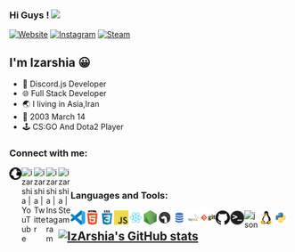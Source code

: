 ### Hi Guys ! <img src="https://raw.githubusercontent.com/MartinHeinz/MartinHeinz/master/wave.gif" width="30px">
[![Website](https://img.shields.io/website?label=IzArshia.ir&style=for-the-badge&url=https://izarshia.ir)](https://izarshia.ir)
[![Instagram](https://img.shields.io/badge/Iz.Arshia-E4405F?style=for-the-badge&logo=instagram&logoColor=white)](https://www.instagram.com/iz.arshia)
[![Steam](https://img.shields.io/badge/Iz%20Arshia-000000?style=for-the-badge&logo=steam&logoColor=white)](https://steamcommunity.com/id/izarshia) 
## I'm Izarshia 😀
- 🤖 Discord.js Developer
- 🌐 Full Stack Developer
- 🌏 I living in Asia,Iran
- 💫 2003 March 14
- 🕹 CS:GO And Dota2 Player

### Connect with me:

[<img align="left" alt="izarshia.ir" width="22px" src="https://raw.githubusercontent.com/iconic/open-iconic/master/svg/globe.svg" />][website]
[<img align="left" alt="izarshia | YouTube" width="22px" src="https://cdn.jsdelivr.net/npm/simple-icons@v3/icons/youtube.svg" />][youtube]
[<img align="left" alt="izarshia | Twitter" width="22px" src="https://cdn.jsdelivr.net/npm/simple-icons@v3/icons/twitter.svg" />][twitter]
[<img align="left" alt="izarshia | Instagram" width="22px" src="https://cdn.jsdelivr.net/npm/simple-icons@v3/icons/instagram.svg" />][instagram]
[<img align="left" alt="izarshia | Steam" width="22px" src="https://cdn.jsdelivr.net/npm/simple-icons@3.13.0/icons/steam.svg" />][steam]
<br />

### Languages and Tools:
[<img align="left" alt="Visual Studio Code" width="26px" src="https://raw.githubusercontent.com/github/explore/80688e429a7d4ef2fca1e82350fe8e3517d3494d/topics/visual-studio-code/visual-studio-code.png" />][IzWeb]
[<img align="left" alt="HTML5" width="26px" src="https://raw.githubusercontent.com/github/explore/80688e429a7d4ef2fca1e82350fe8e3517d3494d/topics/html/html.png" />][IzWeb]
[<img align="left" alt="CSS3" width="26px" src="https://raw.githubusercontent.com/github/explore/80688e429a7d4ef2fca1e82350fe8e3517d3494d/topics/css/css.png" />][IzWeb]
[<img align="left" alt="JavaScript" width="26px" src="https://raw.githubusercontent.com/github/explore/80688e429a7d4ef2fca1e82350fe8e3517d3494d/topics/javascript/javascript.png" />][IzWeb]
[<img align="left" alt="React" width="26px" src="https://raw.githubusercontent.com/github/explore/80688e429a7d4ef2fca1e82350fe8e3517d3494d/topics/react/react.png" />][IzWeb]
[<img align="left" alt="Node.js" width="26px" src="https://raw.githubusercontent.com/github/explore/80688e429a7d4ef2fca1e82350fe8e3517d3494d/topics/nodejs/nodejs.png" />][IzWeb]
[<img align="left" alt="Deno" width="26px" src="https://raw.githubusercontent.com/github/explore/361e2821e2dea67711cde99c9c40ed357061cf27/topics/deno/deno.png" />][IzWeb]
[<img align="left" alt="SQL" width="26px" src="https://raw.githubusercontent.com/github/explore/80688e429a7d4ef2fca1e82350fe8e3517d3494d/topics/sql/sql.png" />][IzWeb]
[<img align="left" alt="MySQL" width="26px" src="https://raw.githubusercontent.com/github/explore/80688e429a7d4ef2fca1e82350fe8e3517d3494d/topics/mysql/mysql.png" />][IzWeb]
[<img align="left" alt="Git" width="26px" src="https://raw.githubusercontent.com/github/explore/80688e429a7d4ef2fca1e82350fe8e3517d3494d/topics/git/git.png" />][IzWeb]
[<img align="left" alt="GitHub" width="26px" src="https://raw.githubusercontent.com/github/explore/78df643247d429f6cc873026c0622819ad797942/topics/github/github.png" />][IzWeb]
[<img align="left" alt="Terminal" width="26px" src="https://raw.githubusercontent.com/github/explore/80688e429a7d4ef2fca1e82350fe8e3517d3494d/topics/terminal/terminal.png" />][IzWeb]
[<img align="left" alt="json" width="26px" src="http://icons.iconarchive.com/icons/papirus-team/papirus-mimetypes/256/app-json-icon.png" />][IzWeb]
[<img align="left" alt="Linux" width="26px" src="https://raw.githubusercontent.com/github/explore/80688e429a7d4ef2fca1e82350fe8e3517d3494d/topics/linux/linux.png" />][IzWeb]
[<img align="left" alt="Python" width="26px" src="https://raw.githubusercontent.com/github/explore/80688e429a7d4ef2fca1e82350fe8e3517d3494d/topics/python/python.png" />][IzWeb]



[![IzArshia's GitHub stats](https://github-readme-stats.vercel.app/api?username=IzArshia&&show_icons=true&title_color=ff0000&icon_color=f02711&text_color=ffffff&bg_color=363636)](https://github.com/IzArshia/)
-

[IzWeb]: https://izarshia.ir/
[website]: https://izarshia.ir/
[twitter]: https://twitter.com/IzArshia
[youtube]: https://www.youtube.com/channel/UCl6zYzVa2L-ga2e4UEsAE-Q
[instagram]: https://www.instagram.com/iz.arshia
[steam]: https://steamcommunity.com/id/izarshia
